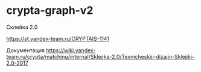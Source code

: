 # crypta-graph-v2
Склейка 2.0

https://st.yandex-team.ru/CRYPTAIS-1141

Документация
https://wiki.yandex-team.ru/crypta/matching/internal/Sklejjka-2.0/Texnicheskijj-dizajjn-Sklejjki-2.0-2017
